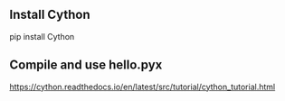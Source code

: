 ## Install Cython

pip install Cython

## Compile and use hello.pyx

https://cython.readthedocs.io/en/latest/src/tutorial/cython_tutorial.html
